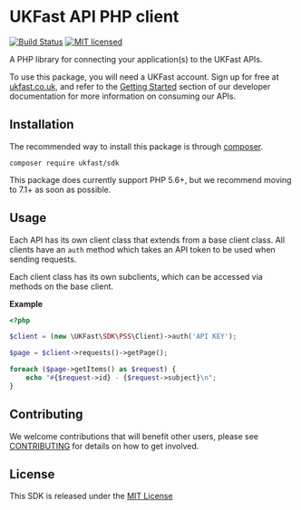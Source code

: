 UKFast API PHP client
=====================
[![Build Status](https://travis-ci.org/ukfast/sdk-php.svg?branch=master)](https://travis-ci.org/ukfast/sdk-php)
[![MIT licensed](https://img.shields.io/badge/license-MIT-blue.svg)](LICENSE)


A PHP library for connecting your application(s) to the UKFast APIs. 

To use this package, you will need a UKFast account. Sign up for free at [ukfast.co.uk][1], 
and refer to the [Getting Started][2] section of our developer documentation for more information on consuming our APIs.


Installation
------------

The recommended way to install this package is through [composer](https://getcomposer.org).

```
composer require ukfast/sdk
```

This package does currently support PHP 5.6+, but we recommend moving to 7.1+ as soon as possible. 


Usage
-----

Each API has its own client class that extends from a base client class. All clients have an `auth` method which takes an API token to be used when sending requests.

Each client class has its own subclients, which can be accessed via methods on the base client.

**Example**

```php
<?php

$client = (new \UKFast\SDK\PSS\Client)->auth('API KEY');

$page = $client->requests()->getPage();

foreach ($page->getItems() as $request) {
    echo "#{$request->id} - {$request->subject}\n";
}
```


Contributing
------------

We welcome contributions that will benefit other users, 
please see [CONTRIBUTING](CONTRIBUTING.md) for details on how to get involved.


License
-------

This SDK is released under the [MIT License](LICENSE)


[1]: https://www.ukfast.co.uk/myukfast-signup.html??utm_source=github&utm_medium=link&utm_campaign=apio
[2]: https://developers.ukfast.io/getting-started?utm_source=github&utm_medium=link&utm_campaign=apio
